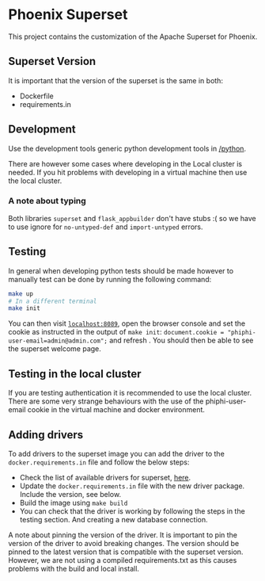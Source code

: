 # Phoenix Superset

This project contains the customization of the Apache Superset for Phoenix.

## Superset Version

It is important that the version of the superset is the same in both:
- Dockerfile
- requirements.in

## Development

Use the development tools generic python development tools in [/python](../../).

There are however some cases where developing in the Local cluster is needed. If you hit problems
with developing in a virtual machine then use the local cluster.

### A note about typing

Both libraries `superset` and `flask_appbuilder` don't have stubs :( so we have to use ignore for
`no-untyped-def` and `import-untyped` errors.

## Testing

In general when developing python tests should be made however to manually test can be done by
running the following command:

```bash
make up
# In a different terminal
make init
```

You can then visit [`localhost:8089`](http://localhost:8089), open the browser console and set the cookie as instructed in
the output of `make init`: `document.cookie = "phiphi-user-email=admin@admin.com";` and refresh .
You should then be able to see the superset welcome page.

## Testing in the local cluster

If you are testing authentication it is recommended to use the local cluster. There are some very
strange behaviours with the use of the phiphi-user-email cookie in the virtual machine and docker
environment.

## Adding drivers

To add drivers to the superset image you can add the driver to the `docker.requirements.in` file and follow the below steps:

- Check the list of available drivers for superset,
  [here](https://superset.apache.org/docs/databases/installing-database-drivers).
- Update the `docker.requirements.in` file with the new driver package. Include the version, see below.
- Build the image using `make build`
- You can check that the driver is working by following the steps in the testing section. And
  creating a new database connection.

A note about pinning the version of the driver. It is important to pin the version of the driver to
avoid breaking changes. The version should be pinned to the latest version that is compatible with
the superset version. However, we are not using a compiled requirements.txt as this causes problems
with the build and local install.
